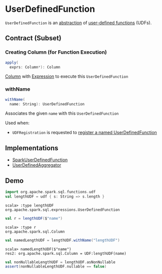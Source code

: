 # UserDefinedFunction

`UserDefinedFunction` is an [abstraction](#contract) of [user-defined functions](#implementations) (UDFs).

## Contract (Subset)

### <span id="apply"> Creating Column (for Function Execution)

```scala
apply(
  exprs: Column*): Column
```

[Column](../Column.md) with [Expression](Expression.md) to execute this `UserDefinedFunction`

### <span id="withName"> withName

```scala
withName(
  name: String): UserDefinedFunction
```

Associates the given `name` with this `UserDefinedFunction`

Used when:

* `UDFRegistration` is requested to [register a named UserDefinedFunction](../user-defined-functions/UDFRegistration.md#register)

## Implementations

* [SparkUserDefinedFunction](SparkUserDefinedFunction.md)
* [UserDefinedAggregator](UserDefinedAggregator.md)

## Demo

```scala
import org.apache.spark.sql.functions.udf
val lengthUDF = udf { s: String => s.length }
```

```text
scala> :type lengthUDF
org.apache.spark.sql.expressions.UserDefinedFunction
```

```scala
val r = lengthUDF($"name")
```

```text
scala> :type r
org.apache.spark.sql.Column
```

```scala
val namedLengthUDF = lengthUDF.withName("lengthUDF")
```

```text
scala> namedLengthUDF($"name")
res2: org.apache.spark.sql.Column = UDF:lengthUDF(name)
```

```scala
val nonNullableLengthUDF = lengthUDF.asNonNullable
assert(nonNullableLengthUDF.nullable == false)
```
